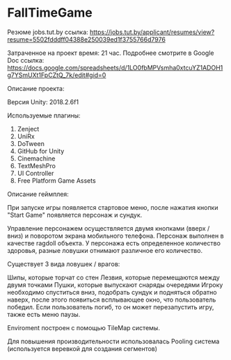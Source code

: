 # FallTimeGame

Резюме jobs.tut.by ссылка: https://jobs.tut.by/applicant/resumes/view?resume=5502fdddff04388e250039ed1f3755766d7976

Затраченное на проект время: 21 час.
Подробнее смотрите в Google Doc ссылка: https://docs.google.com/spreadsheets/d/1LO0fbMPVsmha0xtcuYZ1ADOH1g7YSmUXt1FpCZtQ_7k/edit#gid=0

Описание проекта:

Версия Unity: 2018.2.6f1

Используемые плагины: 

 1. Zenject
 2. UniRx
 3. DoTween
 4. GitHub for Unity
 5. Cinemachine
 6. TextMeshPro
 7. UI Controller
 8. Free Platform Game Assets
 
 
Описание геймплея:

При запуске игры появляется стартовое меню, после нажатия кнопки "Start Game" появляется персонаж и сундук.

Управление персонажем осуществляется двумя кнопками (вверх / вниз) и поворотом экрана мобильного телефона. Персонаж выполнен в качестве ragdoll объекта.
У персонажа есть определенное количество здоровья, разные ловушки отнимают различное его количество. 

Существует 3 вида ловушек / врагов:

Шипы, которые торчат со стен
Лезвия, которые перемещаются между двумя точками
Пушки, которые выпускают снаряды очередями
Игроку необходимо спуститься вниз, подобрать сундук и подняться обратно наверх, после этого появиться всплывающее окно, что пользователь победил. Если пользователь погиб, то он может перезапустить игру, также есть меню паузы.

Enviroment построен с помощью TileMap системы. 

Для повышения производительности использовалась Pooling система (используется веревкой для создания сегментов)
